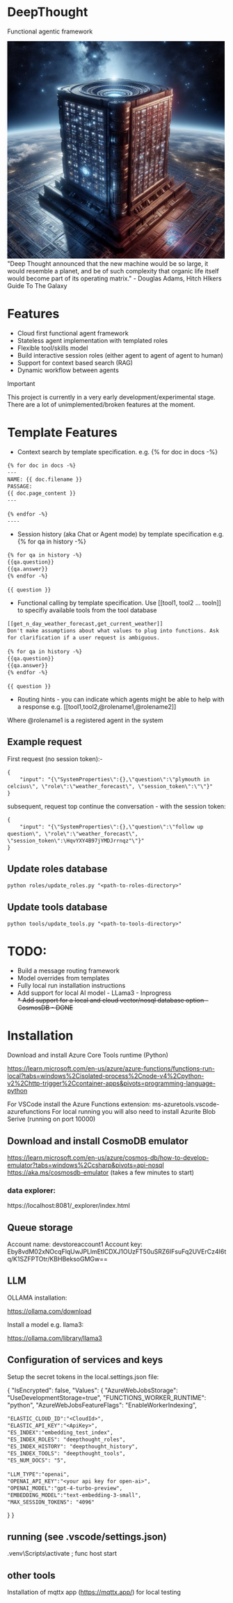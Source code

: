 # DeepThought

Functional agentic framework

<img src="_d376e6fa-4fea-409b-a841-00e47f35bdad.jpeg"  height="500">
<br>
"Deep Thought announced that the new machine would be so large, it would resemble a planet, and be of such complexity that organic life itself would become part of its operating matrix." - Douglas Adams, Hitch HIkers Guide To The Galaxy

# Features

* Cloud first functional agent framework
* Stateless agent implementation with templated roles
* Flexible tool/skills model
* Build interactive session roles (either agent to agent of agent to human)
* Support for context based search (RAG)
* Dynamic workflow between agents


> [!IMPORTANT]  
> This project is currently in a very early development/experimental stage. There are a lot of unimplemented/broken features at the moment. 


# Template Features

* Context search by template specification. e.g. {% for doc in docs -%}

```
{% for doc in docs -%}
---
NAME: {{ doc.filename }}
PASSAGE:
{{ doc.page_content }}
---

{% endfor -%}
----
```

* Session history (aka Chat or Agent mode) by template specification e.g. {% for qa in history -%}

```
{% for qa in history -%}
{{qa.question}}
{{qa.answer}}
{% endfor -%}

{{ question }}

```

* Functional calling by template specification. Use [[tool1, tool2 ... tooln]] to specifiy available tools from the tool database

```
[[get_n_day_weather_forecast,get_current_weather]]
Don't make assumptions about what values to plug into functions. Ask for clarification if a user request is ambiguous.

{% for qa in history -%}
{{qa.question}}
{{qa.answer}}
{% endfor -%}

{{ question }}
```

* Routing hints - you can indicate which agents might be able to help with a response e.g. [[tool1,tool2,@rolename1,@rolename2]]

Where @rolename1 is a registered agent in the system


## Example request

First request (no session token):-

```
{
    "input": "{\"SystemProperties\":{},\"question\":\"plymouth in celcius\", \"role\":\"weather_forecast\", \"session_token\":\"\"}"
}
```

subsequent, request top continue the conversation - with the session token:

```
{
    "input": "{\"SystemProperties\":{},\"question\":\"follow up question\", \"role\":\"weather_forecast\", \"session_token\":\HqvYXY4B97jYMDJrrnqz"\"}"
}
```


## Update roles database

```
python roles/update_roles.py "<path-to-roles-directory>"
```

## Update tools database

```
python tools/update_tools.py "<path-to-tools-directory>"
```

# TODO:

* Build a message routing framework<br>
* Model overrides from templates<br>
* Fully local run installation instructions
* Add support for local AI model - LLama3 - Inprogress<br>
<strike>* Add support for a local and cloud vector/nosql database option - CosmosDB - DONE</strike>

# Installation

Download and install Azure Core Tools runtime (Python)

https://learn.microsoft.com/en-us/azure/azure-functions/functions-run-local?tabs=windows%2Cisolated-process%2Cnode-v4%2Cpython-v2%2Chttp-trigger%2Ccontainer-apps&pivots=programming-language-python

For VSCode install the Azure Functions extension: ms-azuretools.vscode-azurefunctions
For local running you will also need to install Azurite Blob Serive (running on port 10000)

## Download and install CosmoDB emulator

https://learn.microsoft.com/en-us/azure/cosmos-db/how-to-develop-emulator?tabs=windows%2Ccsharp&pivots=api-nosql
https://aka.ms/cosmosdb-emulator (takes a few minutes to start)

### data explorer:

https://localhost:8081/_explorer/index.html


## Queue storage

Account name: devstoreaccount1
Account key: Eby8vdM02xNOcqFlqUwJPLlmEtlCDXJ1OUzFT50uSRZ6IFsuFq2UVErCz4I6tq/K1SZFPTOtr/KBHBeksoGMGw==


## LLM 

OLLAMA installation:<br>

https://ollama.com/download

Install a model e.g.  llama3:<br>

https://ollama.com/library/llama3


## Configuration of services and keys

Setup the secret tokens in the local.settings.json file:

{
  "IsEncrypted": false,
  "Values": {
    "AzureWebJobsStorage": "UseDevelopmentStorage=true",
    "FUNCTIONS_WORKER_RUNTIME": "python",
    "AzureWebJobsFeatureFlags": "EnableWorkerIndexing",

    "ELASTIC_CLOUD_ID":"<CloudId>",
    "ELASTIC_API_KEY":"<ApiKey>",
    "ES_INDEX":"embedding_test_index",
    "ES_INDEX_ROLES": "deepthought_roles",
    "ES_INDEX_HISTORY": "deepthought_history",
    "ES_INDEX_TOOLS": "deepthought_tools",
    "ES_NUM_DOCS": "5",

    "LLM_TYPE":"openai",
    "OPENAI_API_KEY":"<your api key for open-ai>",
    "OPENAI_MODEL":"gpt-4-turbo-preview",
    "EMBEDDING_MODEL":"text-embedding-3-small",
    "MAX_SESSION_TOKENS": "4096"
  }
}

## running (see .vscode/settings.json)

.venv\Scripts\activate ; func host start 

## other tools

Installation of mqttx app (https://mqttx.app/) for local testing 

